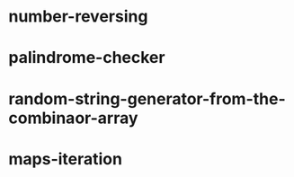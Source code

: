 # number-reversing
# palindrome-checker
# random-string-generator-from-the-combinaor-array
# maps-iteration
